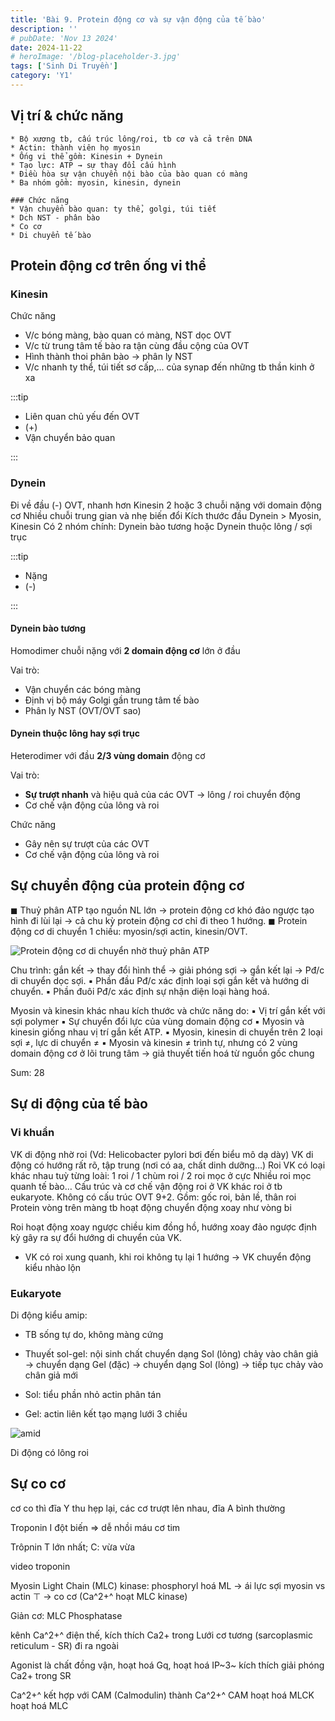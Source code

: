 ```yaml
---
title: 'Bài 9. Protein động cơ và sự vận động của tế bào'
description: ''
# pubDate: 'Nov 13 2024'
date: 2024-11-22
# heroImage: '/blog-placeholder-3.jpg'
tags: ['Sinh Di Truyền']
category: 'Y1'
---
```


<!-- ## Mục tiêu

1. Phân biệt cấu trúc, chức năng myosin, kinesin, dynein trong các hình thức
   vận động của tế bào
2. Phân tích sự hình thành sự vận động nội tại trong bào tương
3. Phân tích cơ chế vận động của tế bào eukaryote không có lông roi
4. Phân biệt cấu trúc phân tử và cơ chế chuyển động của lông (roi) giữa
   Prokaryote và Eukaryote
5. Phân biệt cấu trúc phân tử và cơ chế co cơ của tế bào cơ xương (cơ vân),
   cơ trơn và cơ tim
6. Áp dụng cơ chế co cơ tim ở mức phân tử để giải thích cơ chế bệnh sinh
   của bệnh cơ tim phì đại -->

## Vị trí & chức năng

```markmap
* Bộ xương tb, cấu trúc lông/roi, tb cơ và cả trên DNA
* Actin: thành viên họ myosin
* Ống vi thể gồm: Kinesin + Dynein
* Tạo lực: ATP → sự thay đổi cấu hình
* Điều hòa sự vận chuyển nội bào của bào quan có màng
* Ba nhóm gồm: myosin, kinesin, dynein
```

```markmap
### Chức năng
* Vận chuyển bào quan: ty thể, golgi, túi tiết
* Dch NST - phân bào
* Co cơ
* Di chuyển tế bào
```

## Protein động cơ trên ống vi thể

### Kinesin

Chức năng

* V/c bóng màng, bào quan có màng, NST dọc OVT
* V/c từ trung tâm tế bào ra tận cùng đầu cộng của OVT
* Hình thành thoi phân bào → phân ly NST
* V/c nhanh ty thể, túi tiết sơ cấp,... của synap đến những tb thần kinh ở xa


:::tip

* Liên quan chủ yếu đến OVT
* (+)
* Vận chuyển bảo quan

:::

### Dynein

Đi về đầu (-) OVT, nhanh hơn Kinesin
2 hoặc 3 chuỗi nặng với domain động cơ
Nhiều chuỗi trung gian và nhẹ biến đổi
Kích thước đầu Dynein > Myosin, Kinesin
Có 2 nhóm chính: Dynein bào tương hoặc Dynein thuộc lông / sợi trục

:::tip

* Nặng
* (-)

:::

#### Dynein bào tương

Homodimer chuỗi nặng với **2 domain động cơ** lớn ở đầu

Vai trò:

* Vận chuyển các bóng màng
* Định vị bộ máy Golgi gần trung tâm tế bào
* Phân ly NST (OVT/OVT sao)

#### Dynein thuộc lông hay sợi trục

Heterodimer với đầu **2/3 vùng domain** động cơ

Vai trò:

* **Sự trượt nhanh** và hiệu quả của các OVT → lông / roi chuyển động
* Cơ chế vận động của lông và roi


Chức năng

* Gây nên sự trượt của các OVT
* Cơ chế vận động của lông và roi

## Sự chuyển động của protein động cơ

◼ Thuỷ phân ATP tạo nguồn NL lớn → protein động cơ khó đảo ngược
tạo hình đi lùi lại → cả chu kỳ protein động cơ chỉ đi theo 1 hướng.
◼ Protein động cơ di chuyển 1 chiều: myosin/sợi actin, kinesin/OVT.

![Protein động cơ di chuyển nhờ thuỷ phân ATP](/sinh-10-vandongtb-dch.png)

Chu trình: gắn kết → thay đổi hình thể → giải phóng sợi → gắn
kết lại → Pđ/c di chuyển dọc sợi.
▪ Phần đầu Pđ/c xác định loại sợi gắn kết và hướng di chuyển.
▪ Phần đuôi Pđ/c xác định sự nhận diện loại hàng hoá.

Myosin và kinesin khác nhau kích thước và chức năng do:
▪ Vị trí gắn kết với sợi polymer
▪ Sự chuyển đổi lực của vùng domain động cơ
▪ Myosin và kinesin giống nhau vị trí gắn kết ATP.
▪ Myosin, kinesin di chuyển trên 2 loại sợi ≠, lực di chuyển ≠
▪ Myosin và kinesin ≠ trình tự, nhưng có 2 vùng domain động cơ
ở lõi trung tâm → giả thuyết tiến hoá từ nguồn gốc chung

<tr>
    <td colspan="2">Sum: 28</td>
</tr>

## Sự di động của tế bào

### Vi khuẩn

VK di động nhờ roi (Vd: Helicobacter pylori bơi đến biểu mô dạ dày)
VK di động có hướng rất rõ, tập trung (nơi có aa, chất dinh dưỡng…)
Roi VK có loại khác nhau tuỳ từng loài:
1 roi / 1 chùm roi / 2 roi mọc ở cực
Nhiều roi mọc quanh tế bào…
Cấu trúc và cơ chế vận động roi ở VK khác roi ở tb eukaryote.
Không có cấu trúc OVT 9+2. Gồm: gốc roi, bản lề, thân roi
Protein vòng trên màng tb hoạt động chuyển động xoay như vòng bi

Roi hoạt động xoay ngược chiều kim đồng hồ, hướng xoay đảo ngược định kỳ gây ra sự đổi hướng di chuyển của VK.

* VK có roi xung quanh, khi roi không tụ lại 1 hướng → VK
  chuyển động kiểu nhào lộn

### Eukaryote

Di động kiểu amip:

* TB sống tự do, không màng cứng

* Thuyết sol-gel: nội sinh chất chuyển dạng Sol (lỏng) chảy vào chân giả → chuyển dạng Gel (đặc) → chuyển dạng Sol (lỏng) → tiếp tục chảy vào chân giả mới

* Sol: tiểu phần nhỏ actin phân tán

* Gel: actin liên kết tạo mạng lưới 3 chiều

![amid](/sinhvandongtb-amid.png)

Di động có lông roi

## Sự co cơ

cơ co thì đĩa Y thu hẹp lại, các cơ trượt lên nhau, đĩa A bình thường

Troponin I đột biến $\Rightarrow$ dễ nhồi máu cơ tim

Trôpnin T lớn nhất; C: vừa vừa

video troponin







Myosin Light Chain (MLC) kinase: phosphoryl hoá ML → ái lực sợi myosin vs actin $\top$ → co cơ (Ca^2+^ hoạt MLC kinase)

Giản cơ: MLC Phosphatase



kênh Ca^2+^ điện thế, kích thích Ca2+ trong Lưới cơ tương (sarcoplasmic reticulum - SR) đi ra ngoài



Agonist là chất đồng vận, hoạt hoá Gq, hoạt hoá IP~3~ kích thích giải phóng Ca2+ trong SR



Ca^2+^ kết hợp với CAM (Calmodulin) thành Ca^2+^ CAM hoạt hoá MLCK hoạt hoá MLC


<!-- :::tip

Kinesin

Dyne

::: -->
